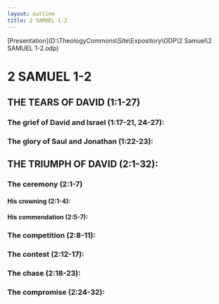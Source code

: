```yaml
---
layout: outline
title: 2 SAMUEL 1-2
---
```

[Presentation](D:\TheologyCommons\Site\Expository\ODP\2 Samuel\2 SAMUEL 1-2.odp)
# 2 SAMUEL 1-2
## THE TEARS OF DAVID (1:1-27) 
###  The grief of David and Israel (1:17-21, 24-27): 
###  The glory of Saul and Jonathan (1:22-23): 
## THE TRIUMPH OF DAVID (2:1-32): 
###  The ceremony (2:1-7) 
####  His crowning (2:1-4): 
####  His commendation (2:5-7): 
###  The competition (2:8-11): 
###  The contest (2:12-17): 
###  The chase (2:18-23): 
###  The compromise (2:24-32): 
